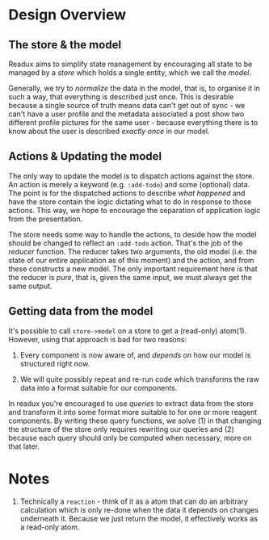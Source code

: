 # Design Overview

## The store & the model
Readux aims to simplify state management by encouraging all state to be managed
by a *store* which holds a single entity, which we call the *model*.

Generally, we try to *normalize* the data in the model, that is, to organise it
in such a way, that everything is described just once.
This is desirable because a single source of truth means data can't get out of
sync - we can't have a user profile and the metadata associated a post show
two different profile pictures for the same user - because everything there is
to know about the user is described *exactly once* in our model.

## Actions & Updating the model
The only way to update the model is to dispatch actions against the store.
An action is merely a keyword (e.g. `:add-todo`) and some (optional) data.
The point is for the dispatched actions to describe *what happened* and have
the store contain the logic dictating what to do in response to those actions.
This way, we hope to encourage the separation of application logic from the
presentation.

The store needs some way to handle the actions, to deside how the model 
should be changed to reflect an `:add-todo` action. That's the job of
the *reducer* function.
The reducer takes two arguments, the old model (i.e. the state of our
entire application as of this moment) and the action, and from these
constructs a new model.
The only important requirement here is that the reducer is *pure*, that is,
given the same input, we must always get the same output.

## Getting data from the model
It's possible to call `store->model` on a store to get a (read-only) atom(1).
However, using that approach is bad for two reasons:

  1) Every component is now aware of, and *depends on* how our model is structured
     right now.

  2) We will quite possibly repeat and re-run code which transforms the raw data
     into a format suitable for our components.

In readux you're encouraged to use *queries* to extract data from the store and
transform it into some format more suitable to for one or more reagent components.
By writing these query functions, we solve (1) in that changing the structure of
the store only requires rewriting our queries and (2) because each query should
only be computed when necessary, more on that later.

# Notes

1) Technically a `reaction` - think of it as a atom that can do an arbitrary
   calculation which is only re-done when the data it depends on changes
   underneath it. Because we just return the model, it effectively works as
   a read-only atom.

